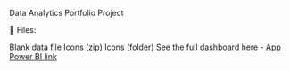 Data Analytics Portfolio Project


📁 Files:

Blank data file
Icons (zip)
Icons (folder)
See the full dashboard here - [App Power BI link](https://app.powerbi.com/view?r=eyJrIjoiZTBiOGNmOTUtZGM2Yy00OWQ1LWFiZjYtMjI5Mzc2NWVhN2UyIiwidCI6Ijg1YjVjYzM1LTk4NjctNDYxYi1hNjg5LTFmYTlkZWJiOWViYyIsImMiOjZ9)
